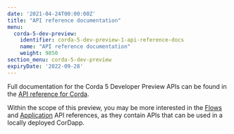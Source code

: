 ```yaml
---
date: '2021-04-24T00:00:00Z'
title: "API reference documentation"
menu:
  corda-5-dev-preview:
    identifier: corda-5-dev-preview-1-api-reference-docs
    name: "API reference documentation"
    weight: 9850
section_menu: corda-5-dev-preview
expiryDate: '2022-09-28'
---
```


Full documentation for the Corda 5 Developer Preview APIs can be found in the [API reference for Corda](/en/api-ref.html).

Within the scope of this preview, you may be more interested in the [Flows](/en/api-ref/corda/5.0-dev-preview-1/open-source/modules/corda-flows/flows/) and [Application](/en/api-ref/corda/5.0-dev-preview-1/open-source/modules/corda-application/application/) API references, as they contain APIs that can be used in a locally deployed CorDapp.
